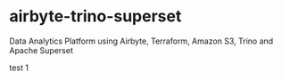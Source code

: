 # airbyte-trino-superset
Data Analytics Platform using Airbyte, Terraform, Amazon S3, Trino and Apache Superset

test 1